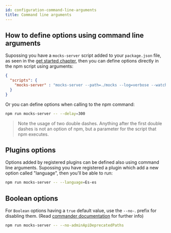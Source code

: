 ```yaml
---
id: configuration-command-line-arguments
title: Command line arguments
---
```


## How to define options using command line arguments

Supossing you have a `mocks-server` script added to your `package.json` file, as seen in the [get started chapter](get-started-intro.md#installation), then you can define options directly in the npm script using arguments:

```json
{
  "scripts": {
    "mocks-server" : "mocks-server --path=./mocks --log=verbose --watch=false"
  }
}
```

Or you can define options when calling to the npm command:

```bash
npm run mocks-server -- --delay=300
```

> Note the usage of two double dashes. Anything after the first double dashes is not an option of npm, but a parameter for the script that npm executes.

## Plugins options

Options added by registered plugins can be defined also using command line arguments. Supossing you have registered a plugin which add a new option called "language", then you'll be able to run:

```bash
npm run mocks-server -- --language=Es-es
```

## Boolean options

For `Boolean` options having a `true` default value, use the `--no-`. prefix for disabling them. (Read [commander documentation](https://www.npmjs.com/package/commander) for further info)

```bash
npm run mocks-server -- --no-adminApiDeprecatedPaths
```
